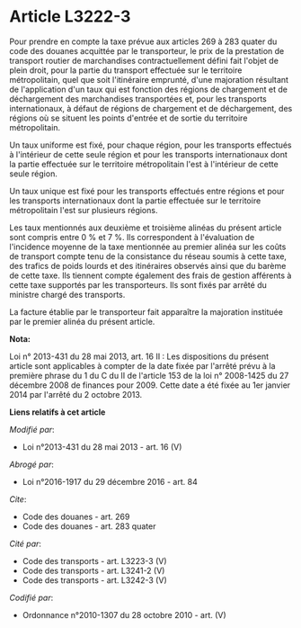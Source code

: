 # Article L3222-3

Pour prendre en compte la taxe prévue aux articles 269 à 283 quater du code des douanes acquittée par le transporteur, le
prix de la prestation de transport routier de marchandises contractuellement défini fait l'objet de plein droit, pour la
partie du transport effectuée sur le territoire métropolitain, quel que soit l'itinéraire emprunté, d'une majoration
résultant de l'application d'un taux qui est fonction des régions de chargement et de déchargement des marchandises
transportées et, pour les transports internationaux, à défaut de régions de chargement et de déchargement, des régions où se
situent les points d'entrée et de sortie du territoire métropolitain. 

Un taux uniforme est fixé, pour chaque région, pour les transports effectués à l'intérieur de cette seule région et pour les
transports internationaux dont la partie effectuée sur le territoire métropolitain l'est à l'intérieur de cette seule
région. 

Un taux unique est fixé pour les transports effectués entre régions et pour les transports internationaux dont la partie
effectuée sur le territoire métropolitain l'est sur plusieurs régions. 

Les taux mentionnés aux deuxième et troisième alinéas du présent article sont compris entre 0 % et 7 %. Ils correspondent à
l'évaluation de l'incidence moyenne de la taxe mentionnée au premier alinéa sur les coûts de transport compte tenu de la
consistance du réseau soumis à cette taxe, des trafics de poids lourds et des itinéraires observés ainsi que du barème de
cette taxe. Ils tiennent compte également des frais de gestion afférents à cette taxe supportés par les transporteurs. Ils
sont fixés par arrêté du ministre chargé des transports. 

La facture établie par le transporteur fait apparaître la majoration instituée par le premier alinéa du présent article.

**Nota:**

Loi n° 2013-431 du 28 mai 2013, art. 16 II : Les dispositions du présent article sont applicables à compter de la date fixée
par l'arrêté prévu à la première phrase du 1 du C du II de l'article 153 de la loi n° 2008-1425 du 27 décembre 2008 de
finances pour 2009. Cette date a été fixée au 1er janvier 2014 par l'arrêté du 2 octobre 2013.

**Liens relatifs à cet article**

_Modifié par_:

  - Loi n°2013-431 du 28 mai 2013 - art. 16 (V)

_Abrogé par_:

  - Loi n°2016-1917 du 29 décembre 2016 - art. 84

_Cite_:

  - Code des douanes - art. 269
  - Code des douanes - art. 283 quater

_Cité par_:

  - Code des transports - art. L3223-3 (V)
  - Code des transports - art. L3241-2 (V)
  - Code des transports - art. L3242-3 (V)

_Codifié par_:

  - Ordonnance n°2010-1307 du 28 octobre 2010 - art. (V)
